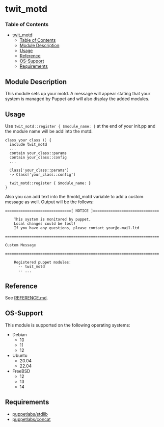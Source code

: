 # twit_motd

### Table of Contents

- [twit\_motd](#twit_motd)
    - [Table of Contents](#table-of-contents)
  - [Module Description](#module-description)
  - [Usage](#usage)
  - [Reference](#reference)
  - [OS-Support](#os-support)
  - [Requirements](#requirements)

## Module Description

This module sets up your motd. A message will appear stating that your system is managed by Puppet and will also display the added modules.

## Usage

Use ```twit_motd::register { $module_name: }``` at the end of your init.pp and the module name will be add into the motd.

```
class your_class () {
  include twit_motd
  ...
  contain your_class::params
  contain your_class::config
  ...

  Class['your_class::params']
  -> Class['your_class::config']

  twit_motd::register { $module_name: }
}

```

Also you can add text into the $motd_motd variable to add a custom message as well. Output will be the follows:

```
==============================[ NOTICE ]==============================

    This system is monitored by puppet.
    Local changes could be lost!
    If you have any questions, please contact your@e-mail.ltd

======================================================================

Custom Message

======================================================================

    Registered puppet modules:
      -- twit_motd
      -- ...

```


## Reference

See [REFERENCE.md](REFERENCE.md).

## OS-Support

This module is supported on the following operating systems:

* Debian
	* 10
	* 11
	* 12
* Ubuntu
	* 20.04
	* 22.04
* FreeBSD
	* 12
	* 13
	* 14

## Requirements

- [puppetlabs/stdlib](https://forge.puppet.com/modules/puppetlabs/stdlib/readme)
- [puppetlabs/concat](https://forge.puppet.com/modules/puppetlabs/concat/readme)
